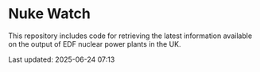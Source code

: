 # Nuke Watch

This repository includes code for retrieving the latest information available on the output of EDF nuclear power plants in the UK.

Last updated: 2025-06-24 07:13